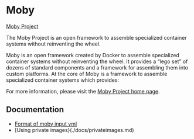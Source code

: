 # Moby

[Moby Project](https://mobyproject.org)

The Moby Project is an open framework to assemble specialized container systems without reinventing the wheel.

Moby is an open framework created by Docker to assemble specialized container systems without reinventing the wheel. It provides a “lego set” of dozens of standard components and a framework for assembling them into custom platforms. At the core of Moby is a framework to assemble specialized container systems which provides:

For more information, please visit the [Moby Project home page](https://mobyproject.org).

## Documentation

* [Format of moby input yml](./docs/yaml.md)
* [Using private images}(./docs/privateimages.md)
